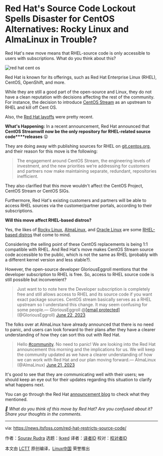 [#]: subject: "Red Hat's Source Code Lockout Spells Disaster for CentOS Alternatives: Rocky Linux and AlmaLinux in Trouble?"
[#]: via: "https://news.itsfoss.com/red-hat-restricts-source-code/"
[#]: author: "Sourav Rudra https://news.itsfoss.com/author/sourav/"
[#]: collector: "lkxed"
[#]: translator: " "
[#]: reviewer: " "
[#]: publisher: " "
[#]: url: " "

Red Hat's Source Code Lockout Spells Disaster for CentOS Alternatives: Rocky Linux and AlmaLinux in Trouble?
======

Red Hat's new move means that RHEL-source code is only accessible to users with subscriptions. What do you think about this?

![red hat cent os][1]

Red Hat is known for its offerings, such as Red Hat Enterprise Linux (RHEL), CentOS, OpenShift, and more.

While they are still a good part of the open-source and Linux, they do not have a clean reputation with decisions affecting the rest of the community. For instance, the decision to introduce [CentOS Stream][2] as an upstream to RHEL and kill off Cent OS.

Also, the [Red Hat layoffs][3] were pretty recent.

**What's Happening:** In a recent announcement, Red Hat announced that **CentOS Streamwill now be the only repository for RHEL-related source code****releases** 😲

They are doing away with publishing sources for RHEL on [git.centos.org][4], and their reason for this move is the following:

> The engagement around CentOS Stream, the engineering levels of investment, and the new priorities we’re addressing for customers and partners now make maintaining separate, redundant, repositories inefficient.

They also clarified that this move wouldn't affect the CentOS Project, CentOS Stream or CentOS SIGs.

Furthermore, Red Hat's existing customers and partners will be able to access RHEL sources via the customer/partner portals, according to their subscriptions.

**Will this move affect RHEL-based distros?**

Yes, the likes of [Rocky Linux][5], [AlmaLinux][6], and [Oracle Linux][7] are some [RHEL-based distros][8] that come to mind.

Considering the selling point of these CentOS replacements is being 1:1 compatible with RHEL. And Red Hat's move makes CentOS Stream source code accessible to the public, which is not the same as RHEL (probably with a different kernel version and less stable?).

However, the open-source developer GloriousEggroll mentions that the developer subscription to RHEL is free. So, access to RHEL source code is still possible but inconvenient?

> Just want to to note here the Developer subscription is completely free and still allows access to RHEL and its source code if you want exact package sources. CentOS stream basically serves as a RHEL upstream so I understand this change. It may seem confusing for some people.— GloriousEggroll @[[email protected]][9] (@GloriousEggroll) [June 22, 2023][10]

The folks over at AlmaLinux have already announced that there is no need to panic, and users can look forward to their plans after they have a clearer understanding of how they can sort this out with Red Hat.

> Hello [#community][11]. No need to panic! We are looking into the Red Hat announcement this morning and the implications for us. We will keep the community updated as we have a clearer understanding of how we can work with Red Hat and our plan moving forward.— AlmaLinux (@AlmaLinux) [June 21, 2023][12]

It's good to see that they are communicating well with their users; we should keep an eye out for their updates regarding this situation to clarify what happens next.

You can go through the Red Hat [announcement blog][13] to check what they mentioned.

_💬 What do you think of this move by Red Hat? Are you confused about it? Share your thoughts in the comments._

--------------------------------------------------------------------------------

via: https://news.itsfoss.com/red-hat-restricts-source-code/

作者：[Sourav Rudra][a]
选题：[lkxed][b]
译者：[译者ID](https://github.com/译者ID)
校对：[校对者ID](https://github.com/校对者ID)

本文由 [LCTT](https://github.com/LCTT/TranslateProject) 原创编译，[Linux中国](https://linux.cn/) 荣誉推出

[a]: https://news.itsfoss.com/author/sourav/
[b]: https://github.com/lkxed/
[1]: https://news.itsfoss.com/content/images/size/w1304/2023/06/redhat-limited-centos-stream.png
[2]: https://itsfoss.com/centos-stream-faq/
[3]: https://news.itsfoss.com/red-hat-layoffs/
[4]: https://git.centos.org/
[5]: https://rockylinux.org/
[6]: https://almalinux.org/
[7]: https://www.oracle.com/in/linux/
[8]: https://itsfoss.com/rhel-based-server-distributions/
[9]: https://news.itsfoss.com/cdn-cgi/l/email-protection
[10]: https://twitter.com/GloriousEggroll/status/1671781440005058560?ref_src=twsrc%5etfw
[11]: https://twitter.com/hashtag/community?src=hash&ref_src=twsrc%5etfw
[12]: https://twitter.com/AlmaLinux/status/1671556693308604417?ref_src=twsrc%5etfw
[13]: https://www.redhat.com/en/blog/furthering-evolution-centos-stream
